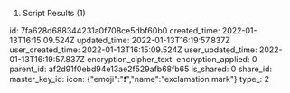 1. Script Results (1)

id: 7fa628d688344231a0f708ce5dbf60b0
created_time: 2022-01-13T16:15:09.524Z
updated_time: 2022-01-13T16:19:57.837Z
user_created_time: 2022-01-13T16:15:09.524Z
user_updated_time: 2022-01-13T16:19:57.837Z
encryption_cipher_text: 
encryption_applied: 0
parent_id: af2d91f0ebd94e13ae2f529afb68fb65
is_shared: 0
share_id: 
master_key_id: 
icon: {"emoji":"❗","name":"exclamation mark"}
type_: 2